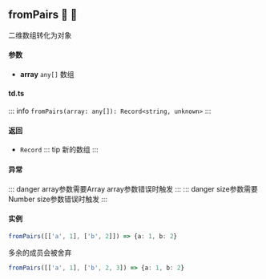 ## fromPairs :tada: :100: 
二维数组转化为对象
#### 参数 
- **array** `any[]` 数组
 
#### td.ts
::: info
`fromPairs(array: any[]): Record<string, unknown>`
:::
#### 返回 
- `Record` 
::: tip
新的数组
:::
#### 异常 
::: danger
array参数需要Array array参数错误时触发
:::
::: danger
size参数需要Number size参数错误时触发
:::
#### 实例 
```ts
fromPairs([['a', 1], ['b', 2]]) => {a: 1, b: 2}
```
多余的成员会被舍弃


```ts
fromPairs([['a', 1], ['b', 2, 3]) => {a: 1, b: 2}
```
